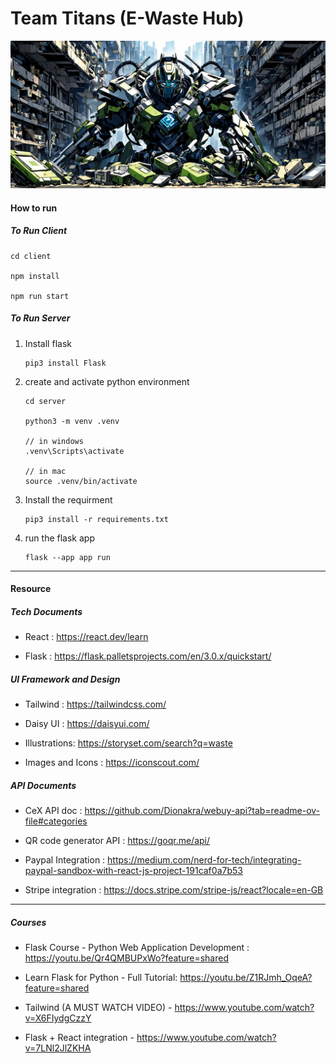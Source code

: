 # Team Titans (E-Waste Hub)

![Image](./image.png)

#### How to run

##### To Run Client

    cd client

    npm install

    npm run start

##### To Run Server

1.  Install flask

    ```
    pip3 install Flask

    ```

2.  create and activate python environment

    ```
    cd server

    python3 -m venv .venv

    // in windows
    .venv\Scripts\activate

    // in mac
    source .venv/bin/activate
    ```

4.  Install the requirment 
    ```
    pip3 install -r requirements.txt
    ```
3.  run the flask app

    ```
    flask --app app run
    ```

---

#### Resource

##### Tech Documents

- React : https://react.dev/learn

- Flask : https://flask.palletsprojects.com/en/3.0.x/quickstart/

##### UI Framework and Design

- Tailwind : https://tailwindcss.com/

- Daisy UI : https://daisyui.com/

- Illustrations: https://storyset.com/search?q=waste

- Images and Icons : https://iconscout.com/

##### API Documents

- CeX API doc : https://github.com/Dionakra/webuy-api?tab=readme-ov-file#categories

- QR code generator API : https://goqr.me/api/

- Paypal Integration : https://medium.com/nerd-for-tech/integrating-paypal-sandbox-with-react-js-project-191caf0a7b53

- Stripe integration : https://docs.stripe.com/stripe-js/react?locale=en-GB

---

##### Courses

- Flask Course - Python Web Application Development : https://youtu.be/Qr4QMBUPxWo?feature=shared

- Learn Flask for Python - Full Tutorial: https://youtu.be/Z1RJmh_OqeA?feature=shared

- Tailwind (A MUST WATCH VIDEO) - https://www.youtube.com/watch?v=X6FIydgCzzY

- Flask + React integration - https://www.youtube.com/watch?v=7LNl2JlZKHA
